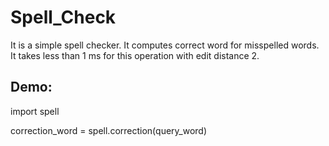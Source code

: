 # Spell_Check

It is a simple spell checker. 
It computes correct word for misspelled words.
It takes less than 1 ms for this operation with edit distance 2.

## Demo:
import spell

correction_word = spell.correction(query_word)
